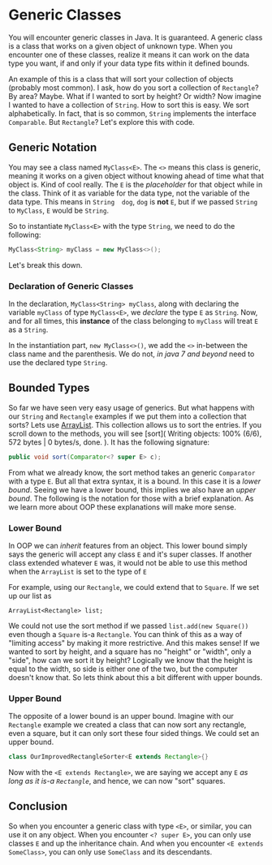 # Generic Classes
You will encounter generic classes in Java. It is guaranteed. A generic class is a class that works on a given object of unknown type. When you encounter one of these classes, realize it means it can work on the data type you want, if 
and only if your data type fits within it defined bounds.

An example of this is a class that will sort your collection of objects (probably most common). I ask, how do you 
sort a collection of `Rectangle`? By area? Maybe. What if I wanted to sort by height? Or width? Now imagine I wanted 
to have a collection of `String`. How to sort this is easy. We sort alphabetically. In fact, that is so common, 
`String` implements the interface `Comparable`. But `Rectangle`? Let's explore this with code.

## Generic Notation
You may see a class named `MyClass<E>`. The `<>` means this class is generic, meaning it works on a given object 
without knowing ahead of time what that object is. Kind of cool really. The `E` is the *placeholder* for that object 
while in the class. Think of it as variable for the data type, not the variable of the data type. This means in `String 
dog`, `dog` is **not** `E`, but if we passed `String` to `MyClass`, `E` would be `String`.

So to instantiate `MyClass<E>` with the type `String`, we need to do the following:

```java
MyClass<String> myClass = new MyClass<>();
```

Let's break this down.

### Declaration of Generic Classes
In the declaration, `MyClass<String> myClass`, along with declaring the variable `myClass` of type `MyClass<E>`, we 
*declare* the type `E` as `String`. Now, and for all times, this **instance** of the class belonging to `myClass` 
will treat `E` as a `String`.

In the instantiation part, `new MyClass<>()`, we add the `<>` in-between the class name and the parenthesis. We do 
not, *in java 7 and beyond* need to use the declared type `String`. 
 
## Bounded Types
So far we have seen very easy usage of generics. But what happens with our `String` and `Rectangle` examples if we 
put them into a collection that sorts? Lets use [ArrayList](http://docs.oracle.com/javase/8/docs/api/java/util/ArrayList.html). This collection allows us to sort the entries.  If you scroll down to the methods, you will see [sort](
Writing objects: 100% (6/6), 572 bytes | 0 bytes/s, done.
). It has the following signature:

```java
public void sort(Comparator<? super E> c);
```

From what we already know, the sort method takes an generic `Comparator` with a type `E`. But all that extra syntax, 
it is a bound. In this case it is a *lower bound*. Seeing we have a lower bound, this implies we also have an *upper 
bound*. The following is the notation for those with a brief explanation. As we learn more about OOP these 
explanations will make more sense.

### Lower Bound
In OOP we can *inherit* features from an object. This lower bound simply says the generic will accept any class `E` 
and it's super classes. If another class extended whatever `E` was, it would not be able to use this method when the 
`ArrayList` is set to the type of `E`

For example, using our `Rectangle`, we could extend that to `Square`. If we set up our list as 

    ArrayList<Rectangle> list;
    
We could not use the sort method if we passed `list.add(new Square())` even though a `Square` is-a `Rectangle`. You 
can think of this as a way of "limiting access" by making it more restrictive. And this makes sense! If we wanted to 
sort by height, and a square has no "height" or "width", only a "side", how can we sort it by height? Logically we 
know that the height is equal to the width, so side is either one of the two, but the computer doesn't know that. So 
lets think about this a bit different with upper bounds.

### Upper Bound
The opposite of a lower bound is an upper bound. Imagine with our `Rectangle` example we created a class that can now
 sort any rectangle, even a square, but it can only sort these four sided things. We could set an upper bound.
 
```java
class OurImprovedRectangleSorter<E extends Rectangle>{}
```

Now with the `<E extends Rectangle>`, we are saying we accept any `E` *as long as it is-a `Rectangle`*, and hence,
 we can now "sort" squares.
 
## Conclusion
So when you encounter a generic class with type `<E>`, or similar, you can use it on any object. When you encounter 
`<? super E>`, you can only use classes `E` and up the inheritance chain. And when you encounter `<E extends 
SomeClass>`, you can only use `SomeClass` and its descendants.